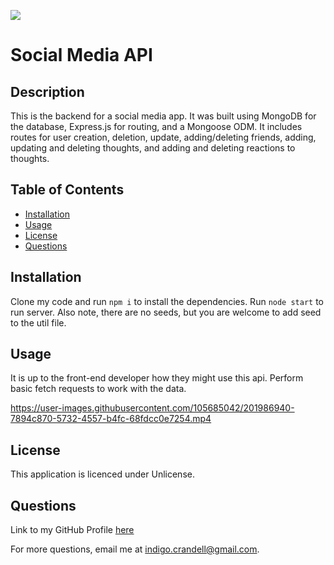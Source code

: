 [![](https://img.shields.io/badge/license-Unlicense-green.svg)](https://unlicense.org/)

# Social Media API

## Description

This is the backend for a social media app. It was built using MongoDB for the database, Express.js for routing, and a Mongoose ODM. It includes routes for user creation, deletion, update, adding/deleting friends, adding, updating and deleting thoughts, and adding and deleting reactions to thoughts.

## Table of Contents

- [Installation](#installation)
- [Usage](#usage)
- [License](#license)
- [Questions](#questions)

<a name="installation"></a>

## Installation

Clone my code and run `npm i` to install the dependencies. Run `node start` to run server. Also note, there are no seeds, but you are welcome to add seed to the util file.

<a name="usage"></a>

## Usage

It is up to the front-end developer how they might use this api. Perform basic fetch requests to work with the data.

https://user-images.githubusercontent.com/105685042/201986940-7894c870-5732-4557-b4fc-68fdcc0e7254.mp4

<a name="license"></a>

## License

This application is licenced under Unlicense.

<a name="questions"></a>

## Questions

Link to my GitHub Profile [here](https://github.com/IndigoFobes)

For more questions, email me at indigo.crandell@gmail.com.
